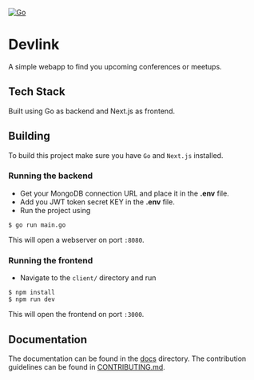 [![Go](https://github.com/kanakshilledar/devlink/actions/workflows/go.yml/badge.svg)](https://github.com/kanakshilledar/devlink/actions/workflows/go.yml)

# Devlink

A simple webapp to find you upcoming conferences or meetups.

## Tech Stack

Built using Go as backend and Next.js as frontend.

## Building

To build this project make sure you have `Go` and `Next.js` installed.

### Running the backend

* Get your MongoDB connection URL and place it in the **.env** file.
* Add you JWT token secret KEY in the **.env** file.
* Run the project using

```shell
$ go run main.go
```

This will open a webserver on port `:8080`.

### Running the frontend

* Navigate to the `client/` directory and run

```shell
$ npm install
$ npm run dev
```

This will open the frontend on port `:3000`.

## Documentation

The documentation can be found in the [docs](docs/pkg/devlink/index.html) directory.
The contribution guidelines can be found in [CONTRIBUTING.md](CONTRIBUTING.md).